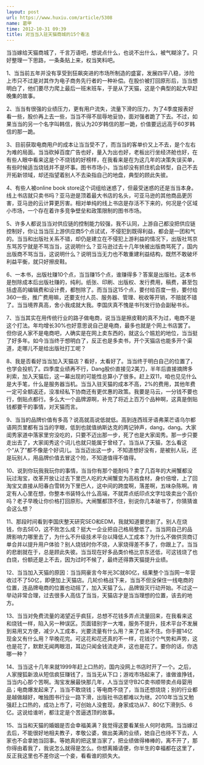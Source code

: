 ```yaml
---
layout: post
url: https://www.huxiu.com/article/5308
name: 葛甲
time: 2012-10-31 09:39
title: 对当当入驻天猫商城的15个看法
---
```

当当嫁给天猫商城了，千言万语吧，想说点什么，也说不出什么，被气糊涂了。只好整理一下思路，一条条贴上来，权当笑料吧。

1、当当前五年并没有享受到狂飙突进的市场所制造的盛宴，发展四平八稳，涉险上市只不过是对其作为电子商务先行者的一种补偿。在股价被打回原形后，当当想明白了，他们要尽力爬上最后一班末班车，于是从了天猫，这是个典型的起大早赶晚集的故事。

2、当当有很强的业绩压力，更有用户流失，流量下滑的压力，为了4季度报表好看一些，股价再上去一些，当当不得不屈辱地妥协，面对强者跪了下去。不过，如果当当的另一个名字叫韩信，我认为20岁韩信的那一跪，价值要远远高于60岁韩信的那一跪。

3、目前获取电商用户的成本让当当受不了，而当当的客单价又上不去，是个左右为难的局面。当当砍掉百度广告也好，量入为出也好，老板出行坐经济舱也好，在有些人眼中看来这是个不烧钱的好榜样，在我看来是在为这几年的决策失误买单，有些时候适当烧钱并不是坏事。图书市场小，当当却没有抓住机会转型，自己不去开拓新领域，却还指望着别人不去染指自己的地盘，典型的顾此失彼。

4、有些人被online book store这个词组给迷惑了，但最受迷惑的还是当当本身。线上书店就只卖书吗？亚马逊是顶着最大书店的名头，可亚马逊的其他商品更厉害，亚马逊的云计算更厉害。相对单纯的线上书店是存活不下来的，何况是个区域小市场，一个存在着许多竞争壁垒和政策限制的图书市场。

5、许多人都说当当对供应链的控制能力较强，我不认同，上游自己都没把供应链控制好，你让当当压上游供应商5个点试试，不侵犯到既得利益，都会是一团和气的。当当和出版社关系不错，却仍是建立在不侵犯上游利益的情况下，出版社骂京东骂苏宁就是不骂当当，这说明什么？亚马逊过去十几年快被出版商骂死了，国内出版商不骂当当，这说明什么？说明当当无力也不敢重建利益结构，既然不敢破坏利益平衡，就只好擦皮鞋。

6、一本书，出版社赚10个点，当当赚15个点，谁赚得多？答案是出版社。这本书是刨除成本后出版社赚的，纯利。纸张、印刷、出版权、发行费用，稿费，甚至包括虚高的编辑费和设计费，都刨除了。而当当这15个点，要付给百度一些，要付给360一些，推广费用嘛，还要支付人员、服务器、管理、税收等开销，不赔就不错了。当当境界真高，舍小我成就大我。李国庆真不愧是书刊发行协会副秘书长。

7、当当其实在用传统行业的路子做电商，说当当是擦皮鞋的真不为过，电商不是这个打法。年均增长30%也好意思说自己是电商，最多也就是个网上书店罢了。但你说人家不是电商吧，人确实是在网上卖东西的，就这么个尴尬的地位，当当挺了好多年。如今当当终于想明白了，反正也是多卖书，开个天猫店也能多开个渠道，走哪儿不是给出版社打工呢？

8、我是否看好当当加入天猫店？看好，太看好了。当当终于明白自己的位置了，也学会投机了。四季度业绩再不行，Dang股价直接见2美刀，半年后直接摘牌多利索，加入天猫后，这一幕出现的可能性总算小了很多。赶上双11，咱也见见什么是大手笔，什么是服务器当机。当当入驻天猫的成本不高，2%的费用，其他年费一定可全额返还，没准经私下协商还有更优惠的政策。我要是马云，一分钱不要也行，倒贴点都行。多么大一个品牌源啊，补充了将近上百万个品种啊，这真是倒贴钱都要干的事情，对天猫而言。

9、当当的品牌价值有多高？说高就高说低就低。高到连西班牙语弗莱芒语乌尔都语网页里都有当当的字眼，低到也就值纳斯达克的两记钟声，dang，dang。大家闺秀家道中落家里穷没吃的，只要不迈出那一步，死了也是大家闺秀。那一步只要走出去了，大家闺秀这个词儿也就只能属于曾经了。当当从了天猫，怎么看这个“从了”都不像是个好词儿。当当迈出这一步，不知道想好没有，是被别人玩，还是玩别人，用品牌价值去冒这个险，不知道值得不值得。

10、说到你玩我我玩你的事情，当当你有那个能耐吗？卖了几百年的大闸蟹都没玩过淘宝，改革开放让过去下里巴人吃的大闸蟹变为高档食材，身价倍增，上了回淘宝又直接从阳春白雪转为下里巴人，这中间的跨度啊，落差啊，五味杂陈啊。肯定有人心里在想，你整本书装特么什么高端，不就弄点纸印点文字垃圾卖出个高价吗？老子早晚让你价格打回原形。大闸蟹都顶不住，别说你几本破书了，你猜猜谁会这么想？

11、那段时间看到李国庆整天研究SEO和EDM，我就知道要悲剧了。别人在烧钱，你去SEO，这不败怎么成？挺大一企业把自己格局整低了。当当网自己的品牌影响力哪里去了，为什么不升级技术平台以降低人工成本？为什么不做供货商订单合并以提升用户体验？别人烧钱时你不烧，人家烧得差不多了，你跟上了。当当的悲剧就在于，总是顾此失彼。当当现在好多品类价格比京东还低，可这钱烧了也白烧，份额还是上不去，因为过时不候了，最终还得靠天猫提升业绩。

12、当当加入天猫的原因：当当网豪言今年光3C就80亿，结果整个当当网一年营收过不了50亿，即便加上天猫店。几轮价格战下来，当当不但没保住一线电商的位置，连品牌电商的位置也动摇了，加入天猫了么，品牌毁灭行动开始。不过这一举动非常合理，过去很多人高估了当当，天猫店才是当当理想的位置，该去的地方。

13、当当对免费流量的渴望近乎疯狂，总想不花钱多弄点流量回来，在我看来这和烧钱一样，陷入另一种误区。页面错别字一大堆，服务不提升，技术平台不发展到易用又方便，减少人工成本，光要流量有什么用？来了也呆不住。你手握14亿现金又有什么用？早晚花完。可这花和花还真的不一样，花钱讨个气势和声势，这也是花了，默默无闻两眼泪，耳边只闻金钱流走声，这也是花了。要你的话，你选哪一种？

14、当当这十几年来就1999年赶上口热的，国内没网上书店时开了一个。之后，人家搜狐新浪从短信疯狂赚钱了，当当无从下口；游戏市场起来了，谁做谁挣钱，当当内心那个苦啊。淘宝发展最快那几年，人当当坚守B2C卖书顺带卖点母婴用品；电商爆发起来了，当当不敢烧钱；等电商不烧了，当当还想烧烧；别的行业都是越做越好，唯独图书行业一路下滑，出版社书店都难以为继。2010年当当又勉强赶上口热的，成功上市了，可创始人没套现，身家成功从7、80亿下滑到5、6亿。这说给谁听，都注定是个苦逼透顶的故事。

15、当当和天猫的婚姻是否会幸福美满？我觉得这要看某些人何时收网。当当嫁过去后，不能很好地相夫教子，孝敬公婆，做出美满的业绩，她自己也待不下去，人家也不会拿她当回事。等她真的把这里当家了，把业绩做得棒棒的，离不开了，那你得由着我了，我说怎么就得是怎么。你想离婚请便，你半生的幸福都在这里了，反正我这里也不差你这一个妾，看看谁的损失大。

